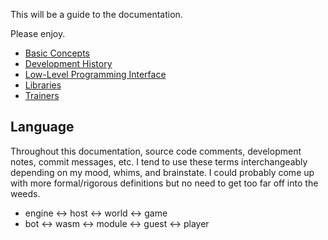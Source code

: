 This will be a guide to the documentation. 

Please enjoy. 

* [Basic Concepts](./concepts.md)
* [Development History](./history.md)
* [Low-Level Programming Interface](./interface.md)
* [Libraries](./libraries.md)
* [Trainers](./trainers.md)


## Language

Throughout this documentation, source code comments, development notes, commit messages, etc. I tend to use these terms interchangeably depending on my mood, whims, and brainstate. I could probably come up with more formal/rigorous definitions but no need to get too far off into the weeds. 
* engine ↔ host ↔ world ↔ game
* bot ↔ wasm ↔ module ↔ guest ↔ player
